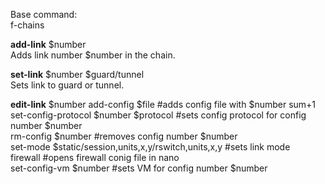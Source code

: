 Base command:  
f-chains  


**add-link** $number  
Adds link number $number in the chain.  

**set-link** $number $guard/tunnel  
Sets link to guard or tunnel.  

**edit-link** $number 
    add-config  $file                                           #adds config file with $number sum+1  
    set-config-protocol $number $protocol                       #sets config protocol for config number $number      
    rm-config $number                                           #removes config number $number  
    set-mode $static/session,units,x,y/rswitch,units,x,y        #sets link mode  
    firewall                                                    #opens firewall conig file in nano  
    set-config-vm $number                                       #sets VM for config number $number  


    
    


    









